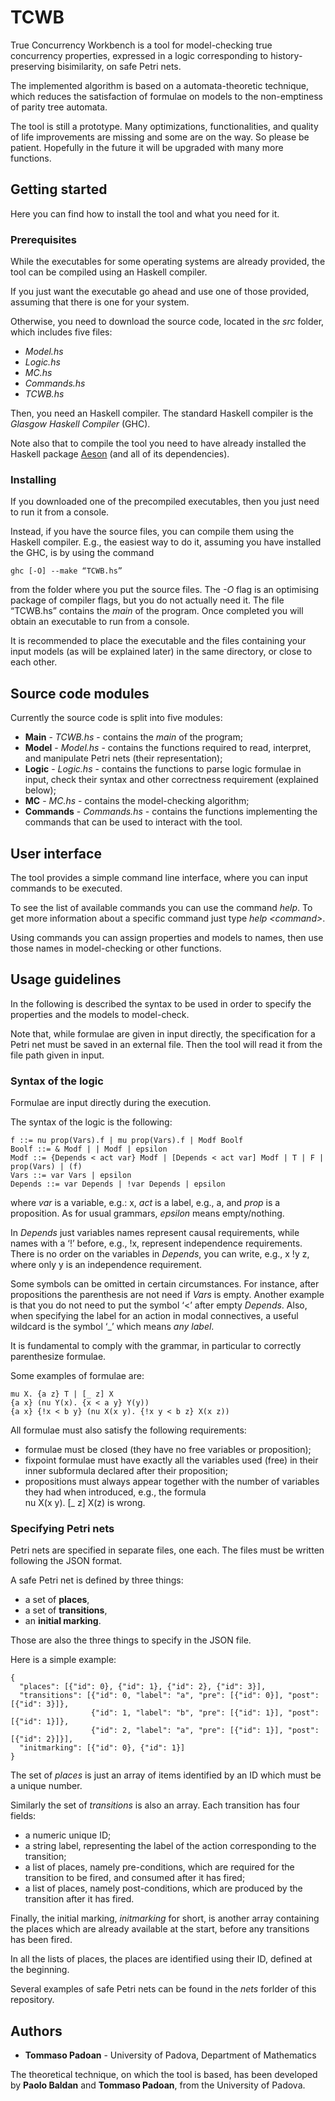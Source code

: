 # TCWB

True Concurrency Workbench is a tool for model-checking true concurrency properties, expressed in a logic corresponding to history-preserving bisimilarity, on safe Petri nets.

The implemented algorithm is based on a automata-theoretic technique, which reduces the satisfaction of formulae on models to the non-emptiness of parity tree automata. 

The tool is still a prototype. Many optimizations, functionalities, and quality of life improvements are missing and some are on the way. So please be patient. Hopefully in the future it will be upgraded with many more functions.

## Getting started

Here you can find how to install the tool and what you need for it.

### Prerequisites

While the executables for some operating systems are already provided, the tool can be compiled using an Haskell compiler.

If you just want the executable go ahead and use one of those provided, assuming that there is one for your system.

Otherwise, you need to download the source code, located in the *src* folder, which includes five files:
* *Model.hs*
* *Logic.hs*
* *MC.hs*
* *Commands.hs*
* *TCWB.hs*

Then, you need an Haskell compiler. The standard Haskell compiler is the *Glasgow Haskell Compiler* (GHC).

Note also that to compile the tool you need to have already installed the Haskell package [Aeson](https://hackage.haskell.org/package/aeson) (and all of its dependencies).

### Installing

If you downloaded one of the precompiled executables, then you just need to run it from a console.

Instead, if you have the source files, you can compile them using the Haskell compiler. E.g., the easiest way to do it, assuming you have installed the GHC, is by using the command
```
ghc [-O] --make “TCWB.hs”
```
from the folder where you put the source files. The *-O* flag is an optimising package of compiler flags, but you do not actually need it. The file “TCWB.hs” contains the *main* of the program. Once completed you will obtain an executable to run from a console.

It is recommended to place the executable and the files containing your input models (as will be explained later) in the same directory, or close to each other.

## Source code modules

Currently the source code is split into five modules:
* **Main** - *TCWB.hs* - contains the *main* of the program;
* **Model** - *Model.hs* - contains the functions required to read, interpret, and manipulate Petri nets (their representation);
* **Logic** - *Logic.hs* - contains the functions to parse logic formulae in input, check their syntax and other correctness requirement (explained below);
* **MC** - *MC.hs* - contains the model-checking algorithm;
* **Commands** - *Commands.hs* - contains the functions implementing the commands that can be used to interact with the tool.

## User interface

The tool provides a simple command line interface, where you can input commands to be executed.

To see the list of available commands you can use the command *help*. To get more information about a specific command just type *help \<command\>*.

Using commands you can assign properties and models to names, then use those names in model-checking or other functions.

## Usage guidelines

In the following is described the syntax to be used in order to specify the properties and the models to model-check.

Note that, while formulae are given in input directly, the specification for a Petri net must be saved in an external file. Then the tool will read it from the file path given in input.

### Syntax of the logic

Formulae are input directly during the execution.

The syntax of the logic is the following:
```
f ::= nu prop(Vars).f | mu prop(Vars).f | Modf Boolf
Boolf ::= & Modf | | Modf | epsilon
Modf ::= {Depends < act var} Modf | [Depends < act var] Modf | T | F | prop(Vars) | (f)
Vars ::= var Vars | epsilon
Depends ::= var Depends | !var Depends | epsilon
```
where *var* is a variable, e.g.: x, *act* is a label, e.g., a, and *prop* is a proposition. As for usual grammars, *epsilon* means empty/nothing.

In *Depends* just variables names represent causal requirements, while names with a ‘!’ before, e.g., !x, represent independence requirements. There is no order on the variables in *Depends*, you can write, e.g., x !y z, where only y is an independence requirement.

Some symbols can be omitted in certain circumstances. For instance, after propositions the parenthesis are not need if *Vars* is empty. Another example is that you do not need to put the symbol ‘<’ after empty *Depends*. Also, when specifying the label for an action in modal connectives, a useful wildcard is the symbol ‘_’ which means *any label*.

It is fundamental to comply with the grammar, in particular to correctly parenthesize formulae.

Some examples of formulae are:
```
mu X. {a z} T | [_ z] X
{a x} (nu Y(x). {x < a y} Y(y))
{a x} {!x < b y} (nu X(x y). {!x y < b z} X(x z))
```

All formulae must also satisfy the following requirements:
* formulae must be closed (they have no free variables or proposition);
* fixpoint formulae must have exactly all the variables used (free) in their inner subformula declared after their proposition;
* propositions must always appear together with the number of variables they had when introduced, e.g., the formula<br/>nu X(x y). \[_ z\] X(z) is wrong.

### Specifying Petri nets

Petri nets are specified in separate files, one each. The files must be written following the JSON format.

A safe Petri net is defined by three things:
* a set of **places**,
* a set of **transitions**,
* an **initial marking**.

Those are also the three things to specify in the JSON file.

Here is a simple example:
```
{
  "places": [{"id": 0}, {"id": 1}, {"id": 2}, {"id": 3}],
  "transitions": [{"id": 0, "label": "a", "pre": [{"id": 0}], "post": [{"id": 3}]},
                  {"id": 1, "label": "b", "pre": [{"id": 1}], "post": [{"id": 1}]},
                  {"id": 2, "label": "a", "pre": [{"id": 1}], "post": [{"id": 2}]}],
  "initmarking": [{"id": 0}, {"id": 1}]
}
```

The set of *places* is just an array of items identified by an ID which must be a unique number.

Similarly the set of *transitions* is also an array. Each transition has four fields:
* a numeric unique ID;
* a string label, representing the label of the action corresponding to the transition;
* a list of places, namely pre-conditions, which are required for the transition to be fired, and consumed after it has fired;
* a list of places, namely post-conditions, which are produced by the transition after it has fired.

Finally, the initial marking, *initmarking* for short, is another array containing the places which are already available at the start, before any transitions has been fired. 

In all the lists of places, the places are identified using their ID, defined at the beginning.

Several examples of safe Petri nets can be found in the *nets* forlder of this repository.

## Authors

* **Tommaso Padoan** - University of Padova, Department of Mathematics

The theoretical technique, on which the tool is based, has been developed by **Paolo Baldan** and **Tommaso Padoan**, from the University of Padova.
